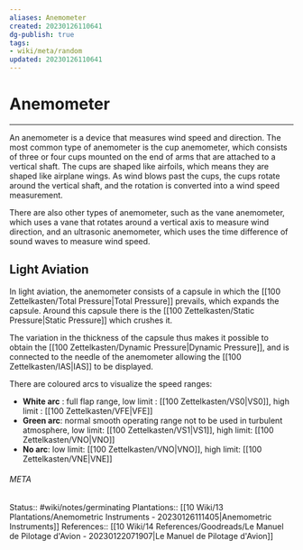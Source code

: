 ```yaml
---
aliases: Anemometer
created: 20230126110641
dg-publish: true
tags:
- wiki/meta/random
updated: 20230126110641
---
```

# Anemometer
---
An anemometer is a device that measures wind speed and direction. The most common type of anemometer is the cup anemometer, which consists of three or four cups mounted on the end of arms that are attached to a vertical shaft. The cups are shaped like airfoils, which means they are shaped like airplane wings. As wind blows past the cups, the cups rotate around the vertical shaft, and the rotation is converted into a wind speed measurement.

There are also other types of anemometer, such as the vane anemometer, which uses a vane that rotates around a vertical axis to measure wind direction, and an ultrasonic anemometer, which uses the time difference of sound waves to measure wind speed.

## Light Aviation
In light aviation, the anemometer consists of a capsule in which the [[100 Zettelkasten/Total Pressure\|Total Pressure]] prevails, which expands the capsule. Around this capsule there is the [[100 Zettelkasten/Static Pressure\|Static Pressure]] which crushes it.

The variation in the thickness of the capsule thus makes it possible to obtain the [[100 Zettelkasten/Dynamic Pressure\|Dynamic Pressure]], and is connected to the needle of the anemometer allowing the [[100 Zettelkasten/IAS\|IAS]] to be displayed.

There are coloured arcs to visualize the speed ranges:
- **White arc** : full flap range, low limit : [[100 Zettelkasten/VS0\|VS0]], high limit : [[100 Zettelkasten/VFE\|VFE]]
- **Green arc**: normal smooth operating range not to be used in turbulent atmosphere, low limit: [[100 Zettelkasten/VS1\|VS1]], high limit: [[100 Zettelkasten/VNO\|VNO]]
- **No arc**: low limit: [[100 Zettelkasten/VNO\|VNO]], high limit: [[100 Zettelkasten/VNE\|VNE]]




###### META
Status:: #wiki/notes/germinating 
Plantations:: [[10 Wiki/13 Plantations/Anemometric Instruments - 20230126111405\|Anemometric Instruments]]
References:: [[10 Wiki/14 References/Goodreads/Le Manuel de Pilotage d'Avion - 20230122071907\|Le Manuel de Pilotage d'Avion]]
